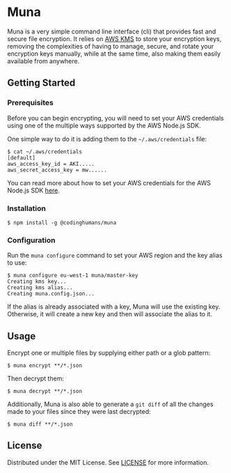 
# Muna

Muna is a very simple command line interface (cli) that provides fast and secure file encryption. It relies on [AWS KMS](https://aws.amazon.com/en/kms) to store your encryption keys, removing the complexities of having to manage, secure, and rotate your encryption keys manually, while at the same time, also making them easily available from anywhere.

## Getting Started

### Prerequisites

Before you can begin encrypting, you will need to set your AWS credentials using one of the multiple ways supported by the AWS Node.js SDK.

One simple way to do it is adding them to the `~/.aws/credentials` file:

```
$ cat ~/.aws/credentials
[default]
aws_access_key_id = AKI.....
aws_secret_access_key = mw......
```

You can read more about how to set your AWS credentials for the AWS Node.js SDK [here](https://docs.aws.amazon.com/sdk-for-javascript/v2/developer-guide/setting-credentials-node.html).

### Installation

```
$ npm install -g @codinghumans/muna
```

### Configuration

Run the `muna configure` command to set your AWS region and the key alias to use:

```
$ muna configure eu-west-1 muna/master-key
Creating kms key...
Creating kms alias...
Creating muna.config.json...
```
If the alias is already associated with a key, Muna will use the existing key. Otherwise, it will create a new key and then will associate the alias to it.

## Usage

Encrypt one or multiple files by supplying either path or a glob pattern:

```
$ muna encrypt **/*.json
```

Then decrypt them:

```
$ muna decrypt **/*.json
```

Additionally, Muna is also able to generate a `git diff` of all the changes made to your files since they were last decrypted:

```
$ muna diff **/*.json
```

## License

Distributed under the MIT License. See [LICENSE](LICENSE) for more information.







